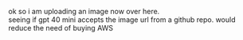 ok so i am uploading an image now over here.
<br/>
seeing if gpt 40 mini accepts the image url from a github repo. would reduce the need of buying AWS
